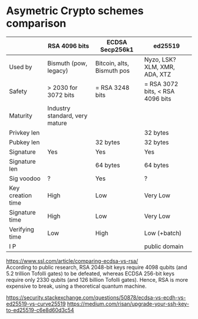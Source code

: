 # Asymetric Crypto schemes comparison


| |RSA 4096 bits|ECDSA Secp256k1|ed25519|
|-|-------------|---------------|-------|
|Used by|Bismuth (pow, legacy)|Bitcoin, alts, Bismuth pos|Nyzo, LSK? XLM, XMR, ADA, XTZ|
|Safety| > 2030 for 3072 bits| = RSA 3248 bits | = RSA 3072 bits, < RSA 4096 bits|
|Maturity| Industry standard, very mature|  |  |
|Privkey len|   |  | 32 bytes |
|Pubkey len|   | 32 bytes | 32 bytes |
|Signature| Yes | Yes | Yes |
|Signature len|   | 64 bytes  | 64 bytes |
|Sig voodoo| ? | Yes | ? |
|Key creation time| High | Low | Very Low |
|Signature time| High | Low | Very Low |
|Verifying time| Low | High | Low (+batch) |
|I P| | | public domain|


https://www.ssl.com/article/comparing-ecdsa-vs-rsa/  
According to public research, RSA 2048-bit keys require 4098 qubits
(and 5.2 trillion Tofolli gates) to be defeated, whereas ECDSA 256-bit keys
require only 2330 qubits (and 126 billion Tofolli gates). Hence, RSA is more
expensive to break, using a theoretical quantum machine.

https://security.stackexchange.com/questions/50878/ecdsa-vs-ecdh-vs-ed25519-vs-curve25519
https://medium.com/risan/upgrade-your-ssh-key-to-ed25519-c6e8d60d3c54
